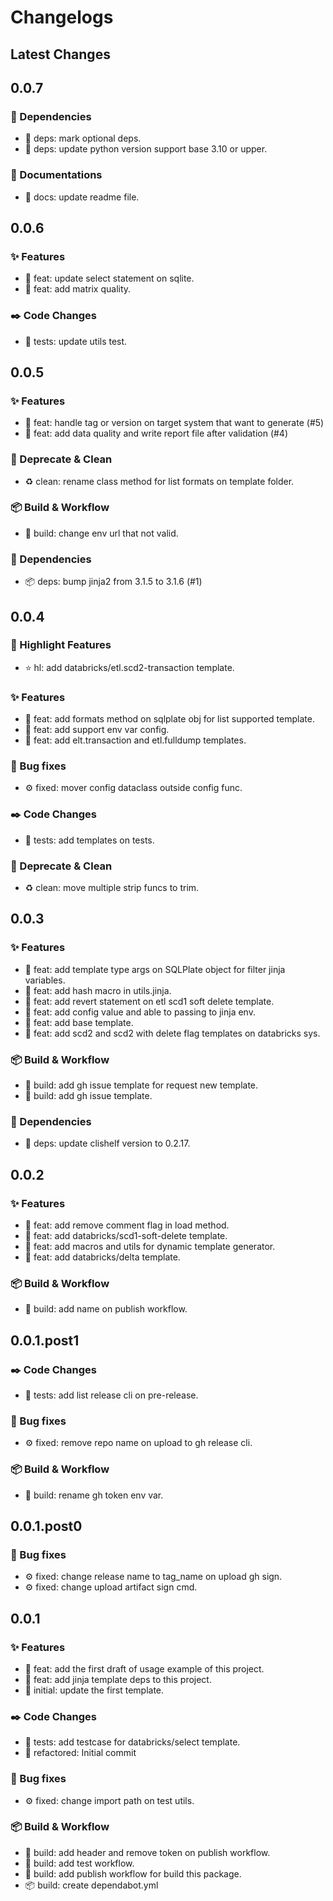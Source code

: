# Changelogs

## Latest Changes

## 0.0.7

### :postbox: Dependencies

- :pushpin: deps: mark optional deps.
- :pushpin: deps: update python version support base 3.10 or upper.

### :book: Documentations

- :page_facing_up: docs: update readme file.

## 0.0.6

### :sparkles: Features

- :dart: feat: update select statement on sqlite.
- :dart: feat: add matrix quality.

### :black_nib: Code Changes

- :test_tube: tests: update utils test.

## 0.0.5

### :sparkles: Features

- :dart: feat: handle tag or version on target system that want to generate (#5)
- :dart: feat: add data quality and write report file after validation (#4)

### :broom: Deprecate & Clean

- :recycle: clean: rename class method for list formats on template folder.

### :package: Build & Workflow

- :toolbox: build: change env url that not valid.

### :postbox: Dependencies

- :package: deps: bump jinja2 from 3.1.5 to 3.1.6 (#1)

## 0.0.4

### :stars: Highlight Features

- :star: hl: add databricks/etl.scd2-transaction template.

### :sparkles: Features

- :dart: feat: add formats method on sqlplate obj for list supported template.
- :dart: feat: add support env var config.
- :dart: feat: add elt.transaction and etl.fulldump templates.

### :bug: Bug fixes

- :gear: fixed: mover config dataclass outside config func.

### :black_nib: Code Changes

- :test_tube: tests: add templates on tests.

### :broom: Deprecate & Clean

- :recycle: clean: move multiple strip funcs to trim.

## 0.0.3

### :sparkles: Features

- :dart: feat: add template type args on SQLPlate object for filter jinja variables.
- :dart: feat: add hash macro in utils.jinja.
- :dart: feat: add revert statement on etl scd1 soft delete template.
- :dart: feat: add config value and able to passing to jinja env.
- :dart: feat: add base template.
- :dart: feat: add scd2 and scd2 with delete flag templates on databricks sys.

### :package: Build & Workflow

- :toolbox: build: add gh issue template for request new template.
- :toolbox: build: add gh issue template.

### :postbox: Dependencies

- :pushpin: deps: update clishelf version to 0.2.17.

## 0.0.2

### :sparkles: Features

- :dart: feat: add remove comment flag in load method.
- :dart: feat: add databricks/scd1-soft-delete template.
- :dart: feat: add macros and utils for dynamic template generator.
- :dart: feat: add databricks/delta template.

### :package: Build & Workflow

- :toolbox: build: add name on publish workflow.

## 0.0.1.post1

### :black_nib: Code Changes

- :test_tube: tests: add list release cli on pre-release.

### :bug: Bug fixes

- :gear: fixed: remove repo name on upload to gh release cli.

### :package: Build & Workflow

- :toolbox: build: rename gh token env var.

## 0.0.1.post0

### :bug: Bug fixes

- :gear: fixed: change release name to tag_name on upload gh sign.
- :gear: fixed: change upload artifact sign cmd.

## 0.0.1

### :sparkles: Features

- :dart: feat: add the first draft of usage example of this project.
- :dart: feat: add jinja template deps to this project.
- :tada: initial: update the first template.

### :black_nib: Code Changes

- :test_tube: tests: add testcase for databricks/select template.
- :construction: refactored: Initial commit

### :bug: Bug fixes

- :gear: fixed: change import path on test utils.

### :package: Build & Workflow

- :toolbox: build: add header and remove token on publish workflow.
- :toolbox: build: add test workflow.
- :toolbox: build: add publish workflow for build this package.
- :package: build: create dependabot.yml
